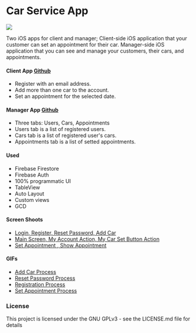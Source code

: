 # Car Service App
![](https://i.imgur.com/6ehDRPv.png)

Two iOS apps for client and manager;
Client-side iOS application that your customer can set an appointment for their car.
Manager-side iOS application that you can see and manage your customers, their cars, and appointments.

#### Client App [Github](https://github.com/foytingo/Car-Service-App "Github")
- Register with an email address.
- Add more than one car to the account.
- Set an appointment for the selected date.

#### Manager App [Github](https://github.com/foytingo/Car-Service-Manager-App "Github")
- Three tabs: Users, Cars, Appointments
- Users tab is a list of registered users.
- Cars tab is a list of registered user's cars.
- Appointments tab is a list of setted appointments.

#### Used
- Firebase Firestore
- Firebase Auth
- 100% programmatic UI
- TableView
- Auto Layout
- Custom views
- GCD


#### Screen Shoots
- [Login, Register, Reset Password, Add Car](https://i.imgur.com/kHDDBPg.png "Login, Register, Reset Password, Add Car")
- [Main Screen, My Account Action, My Car Set Button Action](https://i.imgur.com/l1gZgVz.png "Main Screen, My Account Action, My Car Set Button Action")
- [Set Appointment , Show Appointment](https://i.imgur.com/oZVyJ1t.png "Set Appointment , Show Appointment")

#### GIFs
- [Add Car Process](https://i.imgur.com/IoeYChP.mp4 "Add Car Process")
- [Reset Password Process](https://i.imgur.com/j6bLGAc.mp4 "Reset Password Process")
- [Registration Process](https://i.imgur.com/G2pLqNw.mp4 "Registration Process")
- [Set Appointment Process](https://i.imgur.com/JALaAjp.mp4 "Set Appointment Process")


### License

This project is licensed under the GNU GPLv3 - see the LICENSE.md file for details
